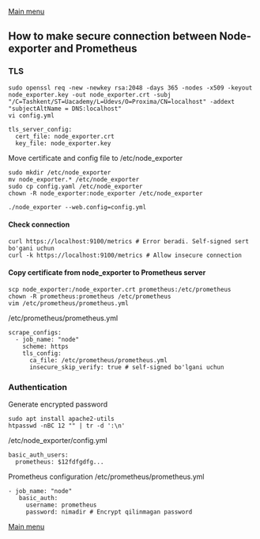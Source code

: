 [Main menu](../README.md)

## How to make secure connection between Node-exporter and Prometheus

### TLS

```
sudo openssl req -new -newkey rsa:2048 -days 365 -nodes -x509 -keyout node_exporter.key -out node_exporter.crt -subj "/C=Tashkent/ST=Uacademy/L=Udevs/O=Proxima/CN=localhost" -addext "subjectAltName = DNS:localhost"
vi config.yml

tls_server_config:
  cert_file: node_exporter.crt
  key_file: node_exporter.key
```

Move certificate and config file to /etc/node_exporter
```
sudo mkdir /etc/node_exporter
mv node_exporter.* /etc/node_exporter
sudo cp config.yaml /etc/node_exporter
chown -R node_exporter:node_exporter /etc/node_exporter

./node_exporter --web.config=config.yml
```

#### Check connection

```
curl https://localhost:9100/metrics # Error beradi. Self-signed sert bo'gani uchun
curl -k https://localhost:9100/metrics # Allow insecure connection
```

#### Copy certificate from node_exporter to Prometheus server
```
scp node_exporter:/node_exporter.crt prometheus:/etc/prometheus
chown -R prometheus:prometheus /etc/prometheus
vim /etc/prometheus/prometheus.yml
```
/etc/prometheus/prometheus.yml
```
scrape_configs:
  - job_name: "node"
    scheme: https
    tls_config:
      ca_file: /etc/prometheus/prometheus.yml
      insecure_skip_verify: true # self-signed bo'lgani uchun
```
### Authentication
Generate encrypted password
```
sudo apt install apache2-utils
htpasswd -nBC 12 "" | tr -d ':\n'
```
/etc/node_exporter/config.yml
```
basic_auth_users:
  prometheus: $12fdfgdfg...
```
Prometheus configuration
/etc/prometheus/prometheus.yml
```
- job_name: "node"
   basic_auth:
     username: prometheus
     password: nimadir # Encrypt qilinmagan password
```

[Main menu](../README.md)